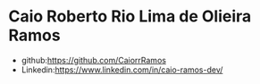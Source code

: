 # Caio Roberto Rio Lima de Olieira Ramos
- github:https://github.com/CaiorrRamos
- Linkedin:https://www.linkedin.com/in/caio-ramos-dev/
